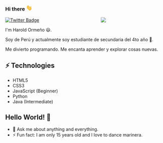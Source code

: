 ### Hi there <img src="https://raw.githubusercontent.com/ABSphreak/ABSphreak/master/gifs/Hi.gif" width="20px">

<img align='right' src='https://user-images.githubusercontent.com/5713670/87202985-820dcb80-c2b6-11ea-9f56-7ec461c497c3.gif' width='200"'>

[![Twitter Badge](https://img.shields.io/badge/-@Haroldom3-1ca0f1?style=flat-square&labelColor=1ca0f1&logo=twitter&logoColor=white&link=https://twitter.com/Harold_om3)](https://twitter.com/Harold_om3) 
<p>I'm Harold Ormeño 😃. <p>
<p>Soy de Perú y actualmente soy estudiante de secundaria del 4to año 🏫. 
  
 Me divierto programando. Me encanta aprender y explorar cosas nuevas.<p>

## ⚡ Technologies
- HTML5
- CSS3
- JavaScript (Beginner)
- Python
- Java (Intermediate)


## Hello World! 🤔
- 💬 Ask me about anything and everything.
- ⚡ Fun fact: I am only 15 years old and I love to dance marinera.


